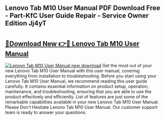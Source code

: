 ## Lenovo Tab M10 User Manual PDF Download Free - Part-KfC User Guide Repair - Service Owner Edition Jj4yT

# <h2><a href="http://bc4046.oget.top/?id=Lenovo+Tab+M10+User+Manual">🔗Download New 👉🔴 Lenovo Tab M10 User Manual</a></h2>

[![Lenovo Tab M10 User Manual new download](https://i.imgur.com/5g1atiW.png)](http://bc4046.oget.top/?id=Lenovo+Tab+M10+User+Manual)
Get the most out of your new Lenovo Tab M10 User Manual with this user manual, covering everything from installation to troubleshooting. Before you start using your Lenovo Tab M10 User Manual, we recommend reading this user guide carefully. It contains essential information on product setup, operation, maintenance, and troubleshooting, ensuring that you are able to use the product effectively and efficiently. List of features are just some of the remarkable capabilities available in your new Lenovo Tab M10 User Manual. Please Don't Hesitate Lenovo Tab M10 User Manual. Our customer support team is ready to answer your questions.
